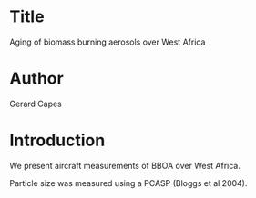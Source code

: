 # Title 
Aging of biomass burning aerosols over West Africa

# Author
Gerard Capes

# Introduction
We present aircraft measurements of BBOA over West Africa.

Particle size was measured using a PCASP (Bloggs et al 2004).
